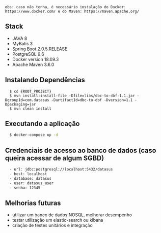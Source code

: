 `obs: caso não tenha, é necessário instalação do Docker: https://www.docker.com/ e do Maven: https://maven.apache.org/`

## Stack
  - JAVA 8
  - MyBatis 3
  - Spring Boot 2.0.5.RELEASE
  - PostgreSQL 9.6
  - Docker version 18.09.3
  - Apache Maven 3.6.0

## Instalando Dependências
```
  $ cd {ROOT_PROJECT}
  $ mvn install:install-file -Dfile=libs/dbc-to-dbf-1.1.jar -DgroupId=com.datasus -DartifactId=dbc-to-dbf -Dversion=1.1 -Dpackaging=jar
  $ mvn clean install  
```
## Executando a aplicação
```bash
  $ docker-compose up -d
```

## Credenciais de acesso ao banco de dados (caso queira acessar de algum SGBD)

```bash
  - url: jdbc:postgresql://localhost:5432/datasus
  - host: localhost
  - database: datasus
  - user: datasus_user
  - senha: 12345
```

## Melhorias futuras
  - utilizar um banco de dados NOSQL, melhorar desempenho
  - testar utilização um elastic-search ou kibana
  - criação de testes unitários e integração
